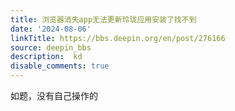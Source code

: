 ```yaml
---
title: 浏览器消失app无法更新玲珑应用安装了找不到
date: '2024-08-06'
linkTitle: https://bbs.deepin.org/en/post/276166
source: deepin_bbs
description:  kd 
disable_comments: true
---
```

如题，没有自己操作的
